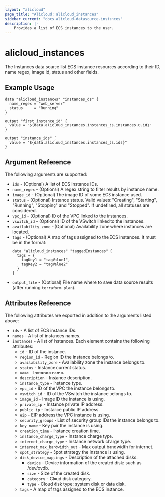 ```yaml
---
layout: "alicloud"
page_title: "Alicloud: alicloud_instances"
sidebar_current: "docs-alicloud-datasource-instances"
description: |-
    Provides a list of ECS instances to the user.
---
```


# alicloud\_instances

The Instances data source list ECS instance resources according to their ID, name regex, image id, status and other fields.

## Example Usage

```
data "alicloud_instances" "instances_ds" {
  name_regex = "web_server"
  status     = "Running"
}

output "first_instance_id" {
  value = "${data.alicloud_instances.instances_ds.instances.0.id}"
}

output "instance_ids" {
  value = "${data.alicloud_instances.instances_ds.ids}"
}
```

## Argument Reference

The following arguments are supported:

* `ids` - (Optional) A list of ECS instance IDs.
* `name_regex` - (Optional) A regex string to filter results by instance name.
* `image_id` - (Optional) The image ID of some ECS instance used.
* `status` - (Optional) Instance status. Valid values: "Creating", "Starting", "Running", "Stopping" and "Stopped". If undefined, all statuses are considered.
* `vpc_id` - (Optional) ID of the VPC linked to the instances.
* `vswitch_id` - (Optional) ID of the VSwitch linked to the instances.
* `availability_zone` - (Optional) Availability zone where instances are located.
* `tags` - (Optional) A map of tags assigned to the ECS instances. It must be in the format:
  ```
  data "alicloud_instances" "taggedInstances" {
    tags = {
      tagKey1 = "tagValue1",
      tagKey2 = "tagValue2"
    }
  }
  ```
* `output_file` - (Optional) File name where to save data source results (after running `terraform plan`).

## Attributes Reference

The following attributes are exported in addition to the arguments listed above:

* `ids` - A list of ECS instance IDs.
* `names` - A list of instances names. 
* `instances` - A list of instances. Each element contains the following attributes:
  * `id` - ID of the instance.
  * `region_id` - Region ID the instance belongs to.
  * `availability_zone` - Availability zone the instance belongs to.
  * `status` - Instance current status.
  * `name` - Instance name.
  * `description` - Instance description.
  * `instance_type` - Instance type.
  * `vpc_id` - ID of the VPC the instance belongs to.
  * `vswitch_id` - ID of the VSwitch the instance belongs to.
  * `image_id` - Image ID the instance is using.
  * `private_ip` - Instance private IP address.
  * `public_ip` - Instance public IP address.
  * `eip` - EIP address the VPC instance is using.
  * `security_groups` - List of security group IDs the instance belongs to.
  * `key_name` - Key pair the instance is using.
  * `creation_time` - Instance creation time.
  * `instance_charge_type` - Instance charge type.
  * `internet_charge_type` - Instance network charge type.
  * `internet_max_bandwidth_out` - Max output bandwidth for internet.
  * `spot_strategy` - Spot strategy the instance is using.
  * `disk_device_mappings` - Description of the attached disks.
    * `device` - Device information of the created disk: such as /dev/xvdb.
    * `size` - Size of the created disk.
    * `category` - Cloud disk category.
    * `type` - Cloud disk type: system disk or data disk.
  * `tags` - A map of tags assigned to the ECS instance.
